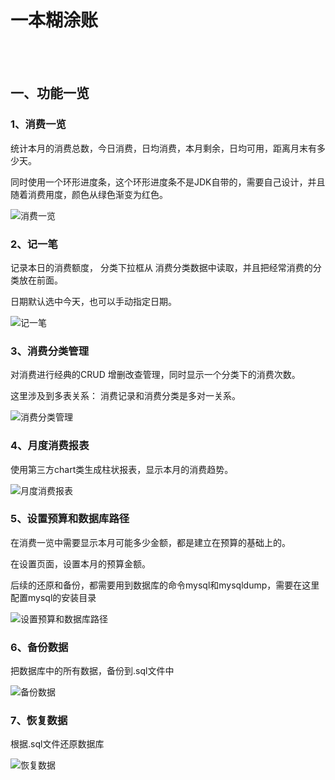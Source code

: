 一本糊涂账
=========
</br>
</br>

## 一、功能一览

###  1、消费一览

统计本月的消费总数，今日消费，日均消费，本月剩余，日均可用，距离月末有多少天。

同时使用一个环形进度条，这个环形进度条不是JDK自带的，需要自己设计，并且随着消费用度，颜色从绿色渐变为红色。

![消费一览](https://github.com/T233HAO/hutubill/blob/main/img/how2j-image/2742.png)

### 2、记一笔

记录本日的消费额度， 分类下拉框从 消费分类数据中读取，并且把经常消费的分类放在前面。
 
日期默认选中今天，也可以手动指定日期。 

![记一笔](https://github.com/T233HAO/hutubill/blob/main/img/how2j-image/2743.png)

### 3、消费分类管理

对消费进行经典的CRUD 增删改查管理，同时显示一个分类下的消费次数。

这里涉及到多表关系：
消费记录和消费分类是多对一关系。

![消费分类管理](https://github.com/T233HAO/hutubill/blob/main/img/how2j-image/2744.png)

### 4、月度消费报表

使用第三方chart类生成柱状报表，显示本月的消费趋势。

![月度消费报表](https://github.com/T233HAO/hutubill/blob/main/img/how2j-image/2745.png)

### 5、设置预算和数据库路径

在消费一览中需要显示本月可能多少金额，都是建立在预算的基础上的。

在设置页面，设置本月的预算金额。

后续的还原和备份，都需要用到数据库的命令mysql和mysqldump，需要在这里配置mysql的安装目录 

![设置预算和数据库路径](https://github.com/T233HAO/hutubill/blob/main/img/how2j-image/2746.png)

### 6、备份数据

把数据库中的所有数据，备份到.sql文件中 

![备份数据](https://github.com/T233HAO/hutubill/blob/main/img/how2j-image/2747.png)

### 7、恢复数据 

根据.sql文件还原数据库 

![恢复数据](https://github.com/T233HAO/hutubill/blob/main/img/how2j-image/2748.png)

